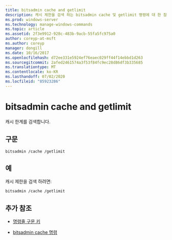 ```yaml
---
title: bitsadmin cache and getlimit
description: 캐시 제한을 검색 하는 bitsadmin cache 및 getlimit 명령에 대 한 참조 문서입니다.
ms.prod: windows-server
ms.technology: manage-windows-commands
ms.topic: article
ms.assetid: 2f3e9912-928c-483b-9acb-55fa5fc975a0
author: coreyp-at-msft
ms.author: coreyp
manager: dongill
ms.date: 10/16/2017
ms.openlocfilehash: d72ee331e5924ef76eaec029ff44f14ebbd1d263
ms.sourcegitcommit: 2afed2461574a3f53f84fc9ec28d86df3b335685
ms.translationtype: MT
ms.contentlocale: ko-KR
ms.lasthandoff: 07/02/2020
ms.locfileid: "85923286"
---
```

# <a name="bitsadmin-cache-and-getlimit"></a>bitsadmin cache and getlimit

캐시 한계를 검색합니다.

## <a name="syntax"></a>구문

```
bitsadmin /cache /getlimit
```

## <a name="examples"></a>예

캐시 제한을 검색 하려면:

```
bitsadmin /cache /getlimit
```

## <a name="additional-references"></a>추가 참조

- [명령줄 구문 키](command-line-syntax-key.md)

- [bitsadmin cache 명령](bitsadmin-cache.md)
